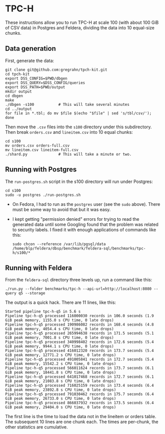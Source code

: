 # TPC-H

These instructions allow you to run TPC-H at scale 100 (with about 100
GiB of CSV data) in Postgres and Feldera, dividing the data into 10
equal-size chunks.

## Data generation

First, generate the data:

```
git clone git@github.com:gregrahn/tpch-kit.git
cd tpch-kit
export DSS_CONFIG=$PWD/dbgen
export DSS_QUERY=$DSS_CONFIG/queries
export DSS_PATH=$PWD/output
mkdir output
cd dbgen
make
./dbgen -s100           # This will take several minutes
cd ../output
for file in *.tbl; do mv $file $(echo "$file" | sed 's/tbl/csv/'); done
```

Then move the `.csv` files into the `s100` directory under this
subdirectory.  Then break `orders.csv` and `lineitem.csv` into 10
equal chunks:

```
cd s100
mv orders.csv orders-full.csv
mv lineitem.csv lineitem-full.csv
./shard.py              # This will take a minute or two.
```

## Running with Postgres

The `run-postgres.sh` script in the s100 directory will run under
Postgres:

```
cd s100
sudo -u postgres ./run-postgres.sh
```

* On Fedora, I had to run as the `postgres` user (see the `sudo`
  above).  There must be some way to avoid that but it was easy.

* I kept getting "permission denied" errors for trying to read the
  generated data until some Googling found that the problem was
  related to security labels.  I fixed it with enough applications of
  commands like this:

  ```
  sudo chcon --reference /var/lib/pgsql/data /home/blp/feldera/dbsp/benchmark/feldera-sql/benchmarks/tpc-h/s100/*
  ```

## Running with Feldera

From the `feldera-sql` directory three levels up, run a command like this:

```
./run.py --folder benchmarks/tpc-h --api-url=http://localhost:8080 --query q5 --storage
```

The output is a quick hack.  There are 11 lines, like this:

```
Started pipeline tpc-h-q5 in 5.6 s
Pipeline tpc-h-q5 processed 116000030 records in 106.0 seconds (1.9 GiB peak memory, 1155.0 s CPU time, 0 late drops)
Pipeline tpc-h-q5 processed 190986082 records in 168.4 seconds (4.8 GiB peak memory, 4054.4 s CPU time, 0 late drops)
Pipeline tpc-h-q5 processed 265994638 records in 171.5 seconds (5.1 GiB peak memory, 7001.8 s CPU time, 0 late drops)
Pipeline tpc-h-q5 processed 340998402 records in 172.6 seconds (5.4 GiB peak memory, 9944.1 s CPU time, 0 late drops)
Pipeline tpc-h-q5 processed 416012320 records in 173.7 seconds (5.4 GiB peak memory, 12771.2 s CPU time, 0 late drops)
Pipeline tpc-h-q5 processed 491005841 records in 172.7 seconds (5.4 GiB peak memory, 15542.2 s CPU time, 0 late drops)
Pipeline tpc-h-q5 processed 566011624 records in 173.7 seconds (6.1 GiB peak memory, 18441.8 s CPU time, 0 late drops)
Pipeline tpc-h-q5 processed 641017468 records in 172.7 seconds (6.1 GiB peak memory, 21083.8 s CPU time, 0 late drops)
Pipeline tpc-h-q5 processed 716025159 records in 173.4 seconds (6.4 GiB peak memory, 23892.8 s CPU time, 0 late drops)
Pipeline tpc-h-q5 processed 791030462 records in 175.7 seconds (6.4 GiB peak memory, 26733.0 s CPU time, 0 late drops)
Pipeline tpc-h-q5 processed 866037932 records in 173.5 seconds (6.4 GiB peak memory, 29404.0 s CPU time, 0 late drops)
```

The first line is the time to load the data not in the lineitem or
orders table.  The subsequent 10 lines are one chunk each.  The times
are per-chunk, the other statistics are cumulative.

